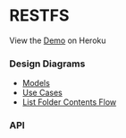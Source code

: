 # RESTFS

View the [Demo](https://restfs.herokuapp.com/) on Heroku

### Design Diagrams
* [Models](https://cloud.smartdraw.com/share.aspx/?pubDocShare=FC8D6C4431063FB314E1BB92781FD728BF0)
* [Use Cases](https://cloud.smartdraw.com/share.aspx/?pubDocShare=F09E5C63519471BE4493FDE741802BE36C2)
* [List Folder Contents Flow](https://cloud.smartdraw.com/share.aspx/?pubDocShare=07115C526A47DF72FBF2C970D88D146CD14)

### API
